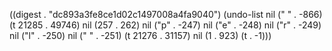 
((digest . "dc893a3fe8ce1d02c1497008a4fa9040") (undo-list nil (" " . -866) (t 21285 . 49746) nil (257 . 262) nil ("p" . -247) nil ("e" . -248) nil ("r" . -249) nil ("l" . -250) nil (" " . -251) (t 21276 . 31157) nil (1 . 923) (t . -1)))
